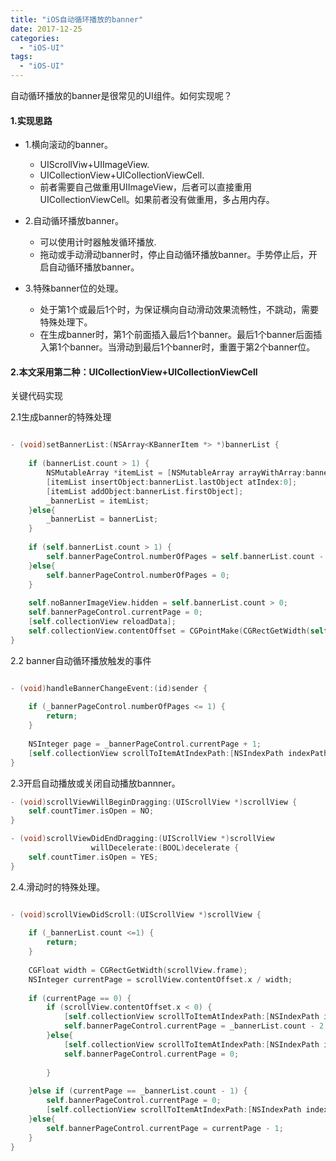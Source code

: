 ```yaml
---
title: "iOS自动循环播放的banner"
date: 2017-12-25
categories:
  - "iOS-UI"
tags:
  - "iOS-UI"
---
```

<!--more-->

自动循环播放的banner是很常见的UI组件。如何实现呢？
<!--more-->

#### 1.实现思路
* 1.横向滚动的banner。
	* UIScrollViw+UIImageView.
	* UICollectionView+UICollectionViewCell.
	* 前者需要自己做重用UIImageView，后者可以直接重用UICollectionViewCell。如果前者没有做重用，多占用内存。
* 2.自动循环播放banner。
	* 可以使用计时器触发循环播放.
	* 拖动或手动滑动banner时，停止自动循环播放banner。手势停止后，开启自动循环播放banner。

* 3.特殊banner位的处理。
	* 处于第1个或最后1个时，为保证横向自动滑动效果流畅性，不跳动，需要特殊处理下。
	* 在生成banner时，第1个前面插入最后1个banner。最后1个banner后面插入第1个banner。当滑动到最后1个banner时，重置于第2个banner位。
	  

#### 2.本文采用第二种：UICollectionView+UICollectionViewCell
关键代码实现

2.1生成banner的特殊处理

```objective-c

- (void)setBannerList:(NSArray<KBannerItem *> *)bannerList {
    
    if (bannerList.count > 1) {
        NSMutableArray *itemList = [NSMutableArray arrayWithArray:bannerList];
        [itemList insertObject:bannerList.lastObject atIndex:0];
        [itemList addObject:bannerList.firstObject];
        _bannerList = itemList;
    }else{
        _bannerList = bannerList;
    }
    
    if (self.bannerList.count > 1) {
        self.bannerPageControl.numberOfPages = self.bannerList.count - 2;
    }else{
        self.bannerPageControl.numberOfPages = 0;
    }
    
    self.noBannerImageView.hidden = self.bannerList.count > 0;
    self.bannerPageControl.currentPage = 0;
    [self.collectionView reloadData];
    self.collectionView.contentOffset = CGPointMake(CGRectGetWidth(self.collectionView.frame), 0);
}
```

2.2 banner自动循环播放触发的事件

```objective-c

- (void)handleBannerChangeEvent:(id)sender {
    
    if (_bannerPageControl.numberOfPages <= 1) {
        return;
    }
    
    NSInteger page = _bannerPageControl.currentPage + 1;
    [self.collectionView scrollToItemAtIndexPath:[NSIndexPath indexPathForRow:page + 1 inSection:0] atScrollPosition:UICollectionViewScrollPositionRight animated:YES];
}

```

2.3开启自动播放或关闭自动播放bannner。

```objective-c
- (void)scrollViewWillBeginDragging:(UIScrollView *)scrollView {
    self.countTimer.isOpen = NO;
}

- (void)scrollViewDidEndDragging:(UIScrollView *)scrollView
                  willDecelerate:(BOOL)decelerate {
    self.countTimer.isOpen = YES;
}

```	  

2.4.滑动时的特殊处理。

```objective-c

- (void)scrollViewDidScroll:(UIScrollView *)scrollView {
    
    if (_bannerList.count <=1) {
        return;
    }
    
    CGFloat width = CGRectGetWidth(scrollView.frame);
    NSInteger currentPage = scrollView.contentOffset.x / width;
    
    if (currentPage == 0) {
        if (scrollView.contentOffset.x < 0) {
            [self.collectionView scrollToItemAtIndexPath:[NSIndexPath indexPathForRow:_bannerList.count - 2 inSection:0] atScrollPosition:UICollectionViewScrollPositionRight animated:NO];
            self.bannerPageControl.currentPage = _bannerList.count - 2;
        }else{
            [self.collectionView scrollToItemAtIndexPath:[NSIndexPath indexPathForRow:1 inSection:0] atScrollPosition:UICollectionViewScrollPositionRight animated:NO];
            self.bannerPageControl.currentPage = 0;
            
        }
        
    }else if (currentPage == _bannerList.count - 1) {
        self.bannerPageControl.currentPage = 0;
        [self.collectionView scrollToItemAtIndexPath:[NSIndexPath indexPathForRow:1 inSection:0] atScrollPosition:UICollectionViewScrollPositionRight animated:NO];
    }else{
        self.bannerPageControl.currentPage = currentPage - 1;
    }
}


```